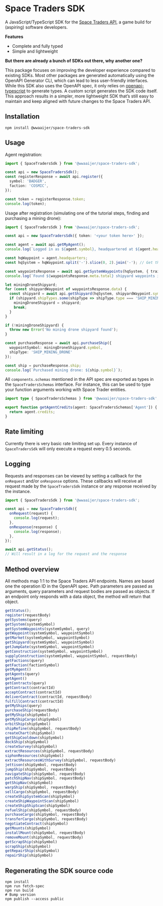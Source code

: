 # Space Traders SDK

A JavaScript/TypeScript SDK for the [Space Traders API](https://spacetraders.io/), a game build for (aspiring) software developers.

**Features**

* Complete and fully typed
* Simple and lightweight

**But there are already a bunch of SDKs out there, why another one?**

This package focuses on improving the developer experience compared to existing SDKs.
Most other packages are generated automatically using the OpenAPI Generator CLI, which can lead to less user-friendly interfaces.
While this SDK also uses the OpenAPI spec, it only relies on [openapi-typescript](https://github.com/openapi-ts/openapi-typescript) to generate types.
A custom script generates the SDK code itself.
This approach results in a simpler, more lightweight SDK that’s still easy to maintain and keep aligned with future changes to the Space Traders API.

## Installation

```shell
npm install @wwaaijer/space-traders-sdk
```
## Usage

Agent registration:

```typescript
import { SpaceTradersSdk } from '@wwaaijer/space-traders-sdk';

const api = new SpaceTradersSdk();
const registerResponse = await api.register({
  symbol: 'BADGER',
  faction: 'COSMIC',
});

const token = registerResponse.token;
console.log(token);
```

Usage after registration (simulating one of the tutorial steps, finding and purchasing a mining drone):
  
```typescript
import { SpaceTradersSdk } from '@wwaaijer/space-traders-sdk';

const api = new SpaceTradersSdk({ token: '<your token here>' });

const agent = await api.getMyAgent();
console.log(`Logged in as ${agent.symbol}, headquartered at ${agent.headquarters}`);

const hqWaypoint = agent.headquarters;
const hqSystem = hqWaypoint.split('-').slice(0, 2).join('-'); // Get the system symbol from the waypoint symbol

const waypointsResponse = await api.getSystemWaypoints(hqSystem, { traits: 'SHIPYARD', limit: 20 });
console.log(`Found ${waypointsResponse.meta.total} shipyard waypoints in ${hqSystem}`);

let miningDroneShipyard;
for (const shipyardWaypoint of waypointsResponse.data) {
  const shipyard = await api.getShipyard(hqSystem, shipyardWaypoint.symbol);
  if (shipyard.shipTypes.some(shipType => shipType.type === 'SHIP_MINING_DRONE')) {
    miningDroneShipyard = shipyard;
    break;
  }
}

if (!miningDroneShipyard) {
  throw new Error('No mining drone shipyard found');
}

const purchaseResponse = await api.purchaseShip({
  waypointSymbol: miningDroneShipyard.symbol,
  shipType: 'SHIP_MINING_DRONE'
});

const ship = purchaseResponse.ship;
console.log(`Purchased mining drone: ${ship.symbol}`);
```

All `components.schemas` mentioned in the API spec are exported as types in the `SpaceTradersSchemas` interface.
For instance, this can be used to type your function arguments working with Space Trader entities.

```typescript
import type { SpaceTradersSchemas } from '@wwaaijer/space-traders-sdk';

export function getAgentCredits(agent: SpaceTradersSchemas['Agent']) {
  return agent.credits;
}
```

## Rate limiting

Currently there is very basic rate limiting set up.
Every instance of `SpaceTradersSdk` will only execute a request every 0.5 seconds.

## Logging

Requests and responses can be viewed by setting a callback for the `onRequest` and/or `onResponse` options.
These callbacks will receive all request made by the `SpaceTradersSdk` instance or any response received by the instance. 

```ts
import { SpaceTradersSdk } from '@wwaaijer/space-traders-sdk';

const api = new SpaceTradersSdk({
  onRequest(request) {
    console.log(request);
  },
  onResponse(response) {
    console.log(response);
  },
});

await api.getStatus();
// Will result in a log for the request and the response
```

## Method overview

All methods map 1:1 to the Space Traders API endpoints.
Names are based one the operation ID in the OpenAPI spec.
Path parameters are passed as arguments, query parameters and request bodies are passed as objects.
If an endpoint only responds with a data object, the method will return that object.

```javascript
getStatus();
register(requestBody)
getSystems(query)
getSystem(systemSymbol)
getSystemWaypoints(systemSymbol, query)
getWaypoint(systemSymbol, waypointSymbol)
getMarket(systemSymbol, waypointSymbol)
getShipyard(systemSymbol, waypointSymbol)
getJumpGate(systemSymbol, waypointSymbol)
getConstruction(systemSymbol, waypointSymbol)
supplyConstruction(systemSymbol, waypointSymbol, requestBody)
getFactions(query)
getFaction(factionSymbol)
getMyAgent()
getAgents(query)
getAgent()
getContracts(query)
getContract(contractId)
acceptContract(contractId)
deliverContract(contractId, requestBody)
fulfillContract(contractId)
getMyShips(query)
purchaseShip(requestBody)
getMyShip(shipSymbol)
getMyShipCargo(shipSymbol)
orbitShip(shipSymbol)
shipRefine(shipSymbol, requestBody)
createChart(shipSymbol)
getShipCooldown(shipSymbol)
dockShip(shipSymbol)
createSurvey(shipSymbol)
extractResources(shipSymbol, requestBody)
siphonResources(shipSymbol)
extractResourcesWithSurvey(shipSymbol, requestBody)
jettison(shipSymbol, requestBody)
jumpShip(shipSymbol, requestBody)
navigateShip(shipSymbol, requestBody)
patchShipNav(shipSymbol, requestBody)
getShipNav(shipSymbol)
warpShip(shipSymbol, requestBody)
sellCargo(shipSymbol, requestBody)
createShipSystemScan(shipSymbol)
createShipWaypointScan(shipSymbol)
createShipShipScan(shipSymbol)
refuelShip(shipSymbol, requestBody)
purchaseCargo(shipSymbol, requestBody)
transferCargo(shipSymbol, requestBody)
negotiateContract(shipSymbol)
getMounts(shipSymbol)
installMount(shipSymbol, requestBody)
removeMount(shipSymbol, requestBody)
getScrapShip(shipSymbol)
scrapShip(shipSymbol)
getRepairShip(shipSymbol)
repairShip(shipSymbol)
```

## Regenerating the SDK source code
```shell
npm install
npm run fetch-spec
npm run build
# Bump version
npm publish --access public
```